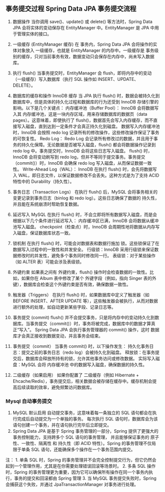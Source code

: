 



## 事务提交过程 Spring Data JPA 事务提交流程
1.  数据操作
当你调用 save()、update() 或 delete() 等方法时，Spring Data JPA 会将实体的变动保存在 EntityManager 中。EntityManager 是 JPA 中用于管理实体的接口。

2.  一级缓存 (EntityManager 缓存)
在 事务内，Spring Data JPA 会将操作的实体对象放入 一级缓存，也就是 EntityManager 的内存中。一级缓存是 事务级别的缓存，只对当前事务有效，数据变动只会保存在内存中，尚未写入数据库。

3. 执行 flush()
当事务提交时，EntityManager 会 flush，即将内存中的变动（一级缓存）写入数据库（执行 SQL 操作如 INSERT、UPDATE、DELETE）。 

4. 数据库的缓存和操作  InnoDB 缓存
当 JPA 执行 flush() 时，数据会被持久化到数据库中，但是具体的持久化过程和数据库的行为还受到 InnoDB 存储引擎的影响。以下是几个关键点：
    内存缓冲池（Buffer Pool）：
         InnoDB 会将数据写入其 内存缓冲池，这是一块内存区域，用来存储数据库的数据页（data pages）。这意味着，即使执行了 flush()，数据首先会写入内存缓存，而不直接写入磁盘，直到达到一定条件才会真正持久化到磁盘。
         数据写入内存缓冲池时，InnoDB 会按照 redo log 记录所有的修改操作，这些修改操作保证了事务的可恢复性。
    Redo Log：
    Redo Log 会记录所有修改过的数据，并且用于事务的持久化保障。无论数据是否被写入磁盘，flush() 都会将数据操作记录到 redo log 中。事务提交时，InnoDB 会将这些日志写入磁盘。
          flush() 时，InnoDB 会将变动刷写到 redo log，但并不等同于提交事务。事务提交（commit()）时，InnoDB 会确保 redo log 写入磁盘，从而保证数据一致性。
    Write-Ahead Log（WAL）：
         InnoDB 在执行 flush() 时，会先将数据写入 WAL，即日志文件，以保证数据修改不会丢失。这种方式是为了支持 ACID 特性中的 Durability（持久性）。

5. 事务日志（Transaction Logs）
    在执行 flush() 后，MySQL 会将事务相关的变更记录到事务日志（binlog 和 redo log）。这些日志确保了数据的 持久性，并且能在系统崩溃时帮助恢复数据。

6. 延迟写入
MySQL 在执行 flush() 时，不会立即将所有数据写入磁盘，而是会根据以下几个条件进行延迟写入：
内存缓冲区已满，InnoDB 会将数据从缓冲池写入磁盘。
checkpoint（检查点）时，InnoDB 会周期性地将数据从内存写入磁盘，保证数据库状态一致。

7. 锁机制
在执行 flush() 时，可能会对数据表和数据行施加 锁。这些锁保证了在数据写入过程中的一致性和并发安全。
行级锁：InnoDB 采用行级锁来保证数据修改时的并发性，避免多个事务同时修改同一行。
表级锁：对于某些操作（如 ALTER 表）可能会涉及表级锁。

8. 外键约束
如果表之间有 外键约束，flush() 操作时会检查数据的一致性。比如，如果你在 Album 表中修改了某个 外键字段（例如，指向 Singer 表的外键），数据库会检查这个外键约束是否有效，确保数据一致性。

9. 触发器（Triggers）
在执行 flush() 时，如果数据库中定义了触发器（如 BEFORE INSERT、AFTER UPDATE 等），这些触发器会被执行，从而对数据进行额外的处理，如自动更新某些字段、记录日志等。 

10. 事务提交 (commit)
flush() 并不会提交事务，只是将内存中的变动持久化到数据库。当事务提交（commit()）时，事务将被完成，数据库中的数据才算真正“写入”。
Spring Data JPA 会执行事务管理器的 commit() 操作，这时 数据库才会真正接收到数据变动，并且事务会结束。

11. 事务提交（commit）
当事务 commit() 时，以下操作发生：
持久化事务日志：提交之前的事务日志（redo log）会被持久化到磁盘。
释放锁：在事务提交后，数据库会释放所持有的锁，允许其他事务访问或修改数据。
实际写入磁盘：MySQL 会将 内存缓冲池 中的数据写入磁盘，确保数据的持久性。

12. 二级缓存（如果启用）
如果你配置了 二级缓存（例如 Hibernate + Ehcache/Redis），事务提交后，相关数据会被存储在缓存中。缓存机制会提高后续读取的效率，避免频繁访问数据库。


### Mysql 自动事务提交

1. MySQL 默认启用 自动提交事务，这意味着每一条独立的 SQL 语句都会在执行完成后自动提交为一个单独的事务。 
    每次执行 SQL 语句时，数据库会为该语句创建一个事务，并在语句执行完毕后立即提交。
2. Spring Data JPA 是基于 Spring 事务管理的一部分，Spring 提供了更强大的事务控制能力，支持跨多个 SQL 语句的事务管理，
     并且能够保证事务的 原子性、一致性、隔离性 和 持久性（即 ACID 特性）。Spring 的事务管理不仅局限于单条 SQL 语句，还能确保多个操作在一个事务范围内提交。

注：  1. 单条 SQL 时，Spring 的事务管理并不会完全控制提交行为，但它仍然会起到一个管理作用，尤其是在你需要处理错误回滚等场景时。
     2. 多条 SQL 操作时，Spring 的事务管理更为重要，因为它可以确保所有操作在同一个事务内执行，事务的提交和回滚都由 Spring 管理
     3. 当 MySQL 事务提交失败时，Spring 会捕获这个失败，并通过 JpaTransactionManager 对事务进行处理。
